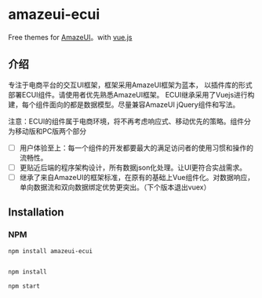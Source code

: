# amazeui-ecui

Free themes for [AmazeUI](https://github.com/amazeui/amazeui)。with [vue.js](https://github.com/vuejs/vue)

## 介绍

专注于电商平台的交互UI框架，框架采用AmazeUI框架为蓝本， 以插件库的形式部署ECUI组件。请使用者优先熟悉AmazeUI框架。 ECUI继承采用了Vuejs进行构建，每个组件面向的都是数据模型。尽量兼容AmazeUI jQuery组件和写法。

注意：ECUI的组件属于电商环境，将不再考虑响应式、移动优先的策略。组件分为移动版和PC版两个部分

- [ ] 用户体验至上：每一个组件的开发都要最大的满足访问者的使用习惯和操作的流畅性。
- [ ] 更贴近后端的程序架构设计，所有数据json化处理。让UI更符合实战需求。
- [ ] 继承了来自AmazeUI的框架标准，在原有的基础上Vue组件化。对数据响应，单向数据流和双向数据绑定优势更突出。（下个版本退出vuex）

## Installation

### NPM
`npm install amazeui-ecui`

```javascript

npm install

npm start

```
